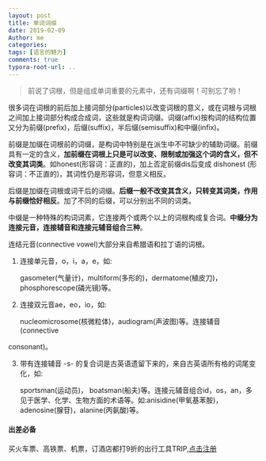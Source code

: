 ```yaml
---
layout: post
title: 单词词缀
date: 2019-02-09
Author: me
categories: 
tags: [语言的魅力]
comments: true
typora-root-url: ..
---
```


> 前说了词根，但是组成单词重要的元素中，还有词缀啊！可别忘了哟！

很多词在词根的前后加上接词部分(particles)以改变词根的意义，或在词根与词根之间加上接词部分构成合成词，这些就是构词词缀。词缀(affix)按构词的结构位置又分为前缀(prefix)，后缀(suffix)，半后缀(semisuffix)和中缀(infix)。

前缀是加缀在词根前的词缀，是构词中特别是在派生中不可缺少的辅助词缀。前缀具有一定的含义，**加前缀在词根上只是可以改变、限制或加强这个词的含义，但不改变其词类**。如honest(形容词：正直的)，加上否定前缀dis后变成 dishonest (形容词：不正直的)，其词性仍是形容词，但意义相反。

后缀是加缀在词根或词干后的词缀。**后缀一般不改变其含义，只转变其词类，作用与前缀恰好相反**。加了不同的后缀，可以分别出不同的词类。

中缀是一种特殊的构词词素，它连接两个或两个以上的词根构成复合词。**中缀分为连接元音，连接辅音和连接元辅音组合三种**。

连结元音(connective vowel)大部分来自希腊语和拉丁语的词根。

1. 连接单元音，o，i，a，e，如:

   gasometer(气量计)，multiform(多形的)，dermatome(植皮刀)， phosphorescope(磷光镜)等。

2. 连接双元音ae，eo，io，如:

   nucleomicrosome(核微粒体)，audiogram(声波图)等。连接辅音(connective

consonant)。

3. 带有连接辅音 -s- 的复合词是古英语遗留下来的，来自古英语所有格的词尾变化，如:

   sportsman(运动员)， boatsman(船夫)等。连接元辅音组合id，os，an，多见于医学、化学、生物方面的术语等。如:anisidine(甲氧基苯胺)，adenosine(腺苷)，alanine(丙氨酸)等。

#### 出差必备

买火车票、高铁票、机票，订酒店都打9折的出行工具TRIP,[点击注册](https://h5.itrip.world/#/register/6tpd1Z)
